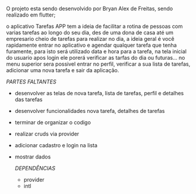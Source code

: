 O projeto esta sendo desenvolvido por Bryan Alex de Freitas, sendo realizado em flutter;

o aplicativo Tarefas APP tem a ideia de facilitar a rotina de pessoas com varias tarefas ao longo do seu dia,
des de uma dona de casa até um empresario cheio de tarefas para realizar no dia, a ideia geral é 
você rapidamente entrar no aplicativo e agendar qualquer tarefa que tenha furamente, para isto será utilizado
data e hora para a tarefa, na tela inicial do usuario apos login ele porerá verificar as tarfas do dia ou futuras...
no menu superior sera possivel entrar no perfil, verificar a sua lista de tarefas, adicionar uma nova tarefa e sair da aplicação.

  *PARTES FALTANTES*
- desenvolver as telas de nova tarefa, lista de tarefas, perfil e detalhes das tarefas
- desenvolver funcionalidades nova tarefa, detalhes de tarefas
- terminar de organizar o codigo
- realizar cruds via provider
- adicionar cadastro e login na lista
- mostrar dados

  *DEPENDÊNCIAS*
  - provider
  - intl
